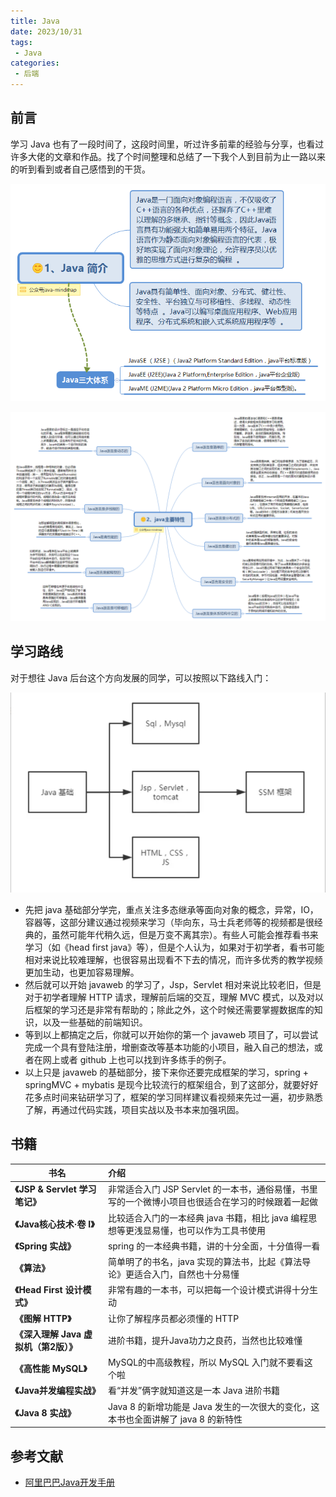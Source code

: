 ```yaml
---
title: Java
date: 2023/10/31
tags:
 - Java
categories:
 - 后端
---
```

## 前言

学习 Java 也有了一段时间了，这段时间里，听过许多前辈的经验与分享，也看过许多大佬的文章和作品。找了个时间整理和总结了一下我个人到目前为止一路以来的听到看到或者自己感悟到的干货。

![1698759874491](image/Java/1698759874491.png)

![1698759830358](image/Java/1698759830358.png)

## 学习路线

对于想往 Java 后台这个方向发展的同学，可以按照以下路线入门：

![1698759174536](image/Java/1698759174536.png)

* 先把 java 基础部分学完，重点关注多态继承等面向对象的概念，异常，IO，容器等，这部分建议通过视频来学习（毕向东，马士兵老师等的视频都是很经典的，虽然可能年代稍久远，但是万变不离其宗）。有些人可能会推荐看书来学习（如《head first java》等），但是个人认为，如果对于初学者，看书可能相对来说比较难理解，也很容易出现看不下去的情况，而许多优秀的教学视频更加生动，也更加容易理解。
* 然后就可以开始 javaweb 的学习了，Jsp，Servlet 相对来说比较老旧，但是对于初学者理解 HTTP 请求，理解前后端的交互，理解 MVC 模式，以及对以后框架的学习还是非常有帮助的；除此之外，这个时候还需要掌握数据库的知识，以及一些基础的前端知识。
* 等到以上都搞定之后，你就可以开始你的第一个 javaweb 项目了，可以尝试完成一个具有登陆注册，增删查改等基本功能的小项目，融入自己的想法，或者在网上或者 github 上也可以找到许多练手的例子。
* 以上只是 javaweb 的基础部分，接下来你还要完成框架的学习，spring + springMVC + mybatis 是现今比较流行的框架组合，到了这部分，就要好好花多点时间来钻研学习了，框架的学习同样建议看视频来先过一遍，初步熟悉了解，再通过代码实践，项目实战以及书本来加强巩固。

## 书籍

| 书名                                        | 介绍                                                                                              |
| ------------------------------------------- | :------------------------------------------------------------------------------------------------ |
| **《JSP & Servlet 学习笔记》**        | 非常适合入门 JSP Servlet 的一本书，通俗易懂，书里写的一个微博小项目也很适合在学习的时候跟着一起做 |
| **《Java核心技术·卷 I》**            | 比较适合入门的一本经典 java 书籍，相比 java 编程思想等更浅显易懂，也可以作为工具书使用            |
| **《Spring 实战》**                   | spring 的一本经典书籍，讲的十分全面，十分值得一看                                                 |
| **《算法》**                          | 简单明了的书名，java 实现的算法书，比起《算法导论》更适合入门，自然也十分易懂                     |
| **《Head First 设计模式》**           | 非常有趣的一本书，可以把每一个设计模式讲得十分生动                                                |
| **《图解 HTTP》**                     | 让你了解程序员都必须懂的 HTTP                                                                     |
| **《深入理解 Java 虚拟机（第2版）》** | 进阶书籍，提升Java功力之良药，当然也比较难懂                                                      |
| **《高性能 MySQL》**                  | MySQL的中高级教程，所以 MySQL 入门就不要看这个啦                                                  |
| **《Java并发编程实战》**              | 看“并发”俩字就知道这是一本 Java 进阶书籍                                                        |
| **《Java 8 实战》**                   | Java 8 的新增功能是 Java 发生的一次很大的变化，这本书也全面讲解了 java 8 的新特性                 |

## 参考文献

* [阿里巴巴Java开发手册](http://techforum-img.cn-hangzhou.oss-pub.aliyun-inc.com/1528269849853/Java_manual.pdf)
